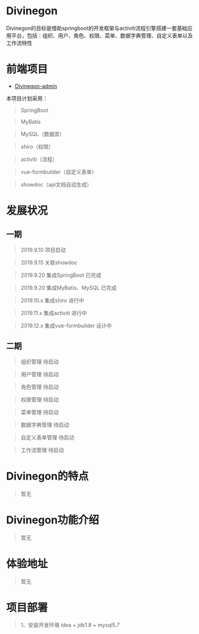 # Divinegon
Divinegon的目标是借助springboot的开发框架与activiti流程引擎搭建一套基础应用平台，包括：组织、用户、角色、权限、菜单、数据字典管理、自定义表单以及工作流特性

# 前端项目
- [Divinegon-admin](https://github.com/about5211314/Divinegon-admin)

本项目计划采用：
>SpringBoot  

>MyBatis  

>MySQL（数据库）  

>shiro（权限）

>activiti（流程）  

>vue-formbuilder（自定义表单） 
 
>showdoc（api文档自动生成）  


# 发展状况

## 一期
>2019.9.10  项目启动

>2019.9.15  关联showdoc

>2019.9.20  集成SpringBoot        已完成 
   
>2019.9.20  集成MyBatis、MySQL    已完成

>2019.10.x  集成shiro             进行中

>2019.11.x  集成activiti          进行中

>2019.12.x  集成vue-formbuilder   设计中

## 二期
>组织管理 待启动

>用户管理 待启动

>角色管理 待启动

>权限管理 待启动

>菜单管理 待启动

>数据字典管理 待启动

>自定义表单管理 待启动

>工作流管理 待启动




# Divinegon的特点

>暂无

# Divinegon功能介绍

>暂无

# 体验地址

>暂无

# 项目部署

>1、安装开发环境 idea  + jdk1.8 + mysql5.7
    